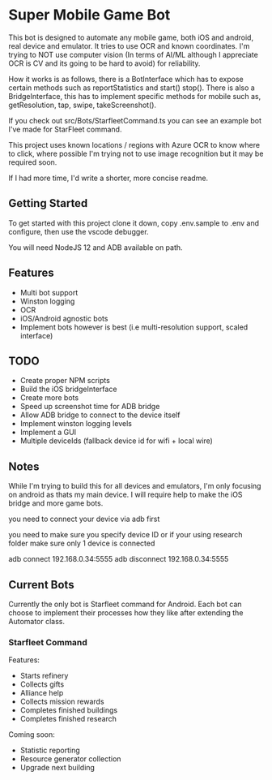 # Super Mobile Game Bot

This bot is designed to automate any mobile game, both iOS and android, real device and emulator.
It tries to use OCR and known coordinates. I'm trying to NOT use computer vision (In terms of AI/ML although I appreciate OCR is CV and its going to be hard to avoid) for reliability.

How it works is as follows, there is a BotInterface which has to expose certain methods such as reportStatistics and start() stop(). There is also a BridgeInterface, this has to implement specific methods for mobile such as, getResolution, tap, swipe, takeScreenshot().

If you check out src/Bots/StarfleetCommand.ts you can see an example bot I've made for StarFleet command.

This project uses known locations / regions with Azure OCR to know where to click, where possible I'm trying not to use image recognition but it may be required soon.

If I had more time, I'd write a shorter, more concise readme.

Getting Started
----

To get started with this project clone it down, copy .env.sample to .env and configure, then use the vscode debugger.

You will need NodeJS 12 and ADB available on path.

Features
----
- Multi bot support
- Winston logging
- OCR 
- iOS/Android agnostic bots
- Implement bots however is best (i.e multi-resolution support, scaled interface)

TODO
----

- Create proper NPM scripts 
- Build the iOS bridgeInterface
- Create more bots
- Speed up screenshot time for ADB bridge
- Allow ADB bridge to connect to the device itself
- Implement winston logging levels
- Implement a GUI 
- Multiple deviceIds (fallback device id for wifi + local wire)

Notes
----

While I'm trying to build this for all devices and emulators, I'm only focusing on android as thats my main device. I will require help to make the iOS bridge and more game bots.

you need to connect your device via adb first 

you need to make sure you specify device ID or if your using research folder make sure only 1 device is connected

adb connect 192.168.0.34:5555
adb disconnect 192.168.0.34:5555

Current Bots
----

Currently the only bot is Starfleet command for Android. Each bot can choose to implement their processes how they like after extending the Automator class.

### Starfleet Command

Features:
- Starts refinery
- Collects gifts
- Alliance help
- Collects mission rewards
- Completes finished buildings
- Completes finished research

Coming soon:
- Statistic reporting
- Resource generator collection
- Upgrade next building
